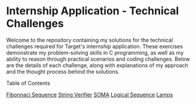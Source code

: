 # Internship Application - Technical Challenges
Welcome to the repository containing my solutions for the technical challenges required for Target's internship application. These exercises demonstrate my problem-solving skills in C programming, as well as my ability to reason through practical scenarios and coding challenges. Below are the details of each challenge, along with explanations of my approach and the thought process behind the solutions.

Table of Contents

[Fibonnaci Sequence](Codes/Fibonacci_Sequence.c)
[String Verifier](Codes/String_Verifier.c)
[SOMA](Codes/SOMA.c)
[Logical Sequence](Codes/Logical_Sequence.md)
[Lamps](Codes/Lamps.mkd)
